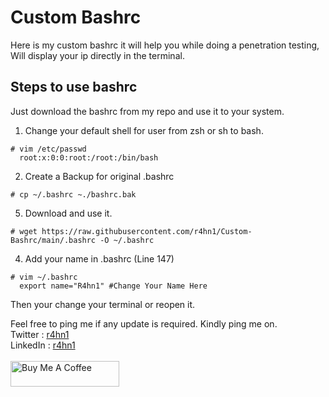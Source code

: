 # Custom Bashrc

Here is my custom bashrc it will help you while doing a penetration testing,
Will display your ip directly in the terminal.

## Steps to use bashrc
Just download the bashrc from my repo and use it to your system.

1. Change your default shell for user from zsh or sh to bash.

```
# vim /etc/passwd
  root:x:0:0:root:/root:/bin/bash
```
2. Create a Backup for original .bashrc

```
# cp ~/.bashrc ~./bashrc.bak
```

5. Download and use it.

```
# wget https://raw.githubusercontent.com/r4hn1/Custom-Bashrc/main/.bashrc -O ~/.bashrc
```

4. Add your name in .bashrc (Line 147)

```
# vim ~/.bashrc
  export name="R4hn1" #Change Your Name Here
```

Then your change your terminal or reopen it.

Feel free to ping me if any update is required.
Kindly ping me on.<br>
Twitter : [r4hn1](https://twitter.com/r4hn1)<br>
LinkedIn : [r4hn1](https://www.linkedin.com/in/r4hn1/)<br><br>
<a href="https://www.buymeacoffee.com/r4hn1" target="_blank"><img src="https://cdn.buymeacoffee.com/buttons/default-orange.png" alt="Buy Me A Coffee" height="41" width="174"></a>


